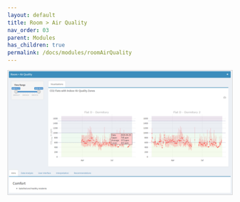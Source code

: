 ```yaml
---
layout: default
title: Room > Air Quality
nav_order: 03
parent: Modules
has_children: true
permalink: /docs/modules/roomAirQuality
---
```


<img src="https://raw.githubusercontent.com/hslu-ige-laes/lcm/master/docs/assets/images/roomAirQuality_00.PNG" style="border:1px solid lightgrey"/>
